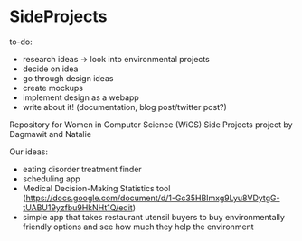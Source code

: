 # SideProjects


to-do:

* research ideas -> look into environmental projects
* decide on idea
* go through design ideas
* create mockups
* implement design as a webapp
* write about it! (documentation, blog post/twitter post?)


Repository for Women in Computer Science (WiCS) Side Projects project by Dagmawit and Natalie

Our ideas:

* eating disorder treatment finder
* scheduling app
* Medical Decision-Making Statistics tool (https://docs.google.com/document/d/1-Gc35HBImxg9Lyu8VDytgG-tUABU19yzfbu9HkNHt1Q/edit)
* simple app that takes restaurant utensil buyers to buy environmentally friendly options and see how much they help the environment


